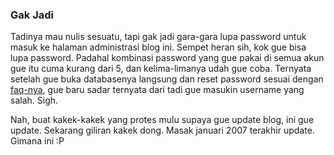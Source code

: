 ### Gak Jadi

Tadinya mau nulis sesuatu, tapi gak jadi gara-gara lupa password untuk masuk ke halaman administrasi blog ini. Sempet heran sih, kok gue bisa lupa password. Padahal kombinasi password yang gue pakai di semua akun gue itu cuma kurang dari 5, dan kelima-limanya udah gue coba. Ternyata setelah gue buka databasenya langsung dan reset password sesuai dengan [faq-nya](http://textpattern.com/faq/124/help-i-forgot-my-password), gue baru sadar ternyata dari tadi gue masukin username yang salah. Sigh.

Nah, buat kakek-kakek yang protes mulu supaya gue update blog, ini gue update. Sekarang giliran kakek dong. Masak januari 2007 terakhir update. Gimana ini :P

<!-- METADATA: {"time": "2007-11-08 00:40:05", "title": "Gak Jadi"} -->
